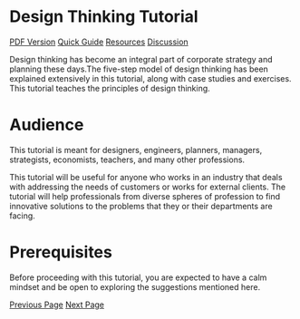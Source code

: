 # Design Thinking Tutorial
[PDF Version](../design_thinking/design_thinking_pdf_version.md)
[Quick Guide](../design_thinking/design_thinking_quick_guide.md)
[Resources](../design_thinking/design_thinking_useful_resources.md)
[Discussion](../design_thinking/design_thinking_discussion.md)

Design thinking has become an integral part of corporate strategy and planning these days.The five-step model of design thinking has been explained extensively in this tutorial, along with case studies and exercises. This tutorial teaches the principles of design thinking.

# Audience
This tutorial is meant for designers, engineers, planners, managers, strategists, economists, teachers, and many other professions.

This tutorial will be useful for anyone who works in an industry that deals with addressing the needs of customers or works for external clients. The tutorial will help professionals from diverse spheres of profession to find innovative solutions to the problems that they or their departments are facing.

# Prerequisites
Before proceeding with this tutorial, you are expected to have a calm mindset and be open to exploring the suggestions mentioned here.


[Previous Page](../design_thinking/index.md) [Next Page](../design_thinking/design_thinking_introduction.md) 
